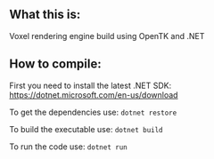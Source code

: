 ## What this is:
Voxel rendering engine build using OpenTK and .NET

## How to compile:

First you need to install the latest .NET SDK: https://dotnet.microsoft.com/en-us/download

To get the dependencies use:
``
dotnet restore
``

To build the executable use:
``
dotnet build
``

To run the code use:
``
dotnet run
``
